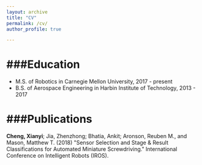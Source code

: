 ```yaml
---
layout: archive
title: "CV"
permalink: /cv/
author_profile: true

---
```


###Education
======
* M.S. of Robotics in Carnegie Mellon University, 2017 - present
* B.S. of Aerospace Engineering in Harbin Institute of Technology, 2013 - 2017

###Publications
======
**Cheng, Xianyi**; Jia, Zhenzhong; Bhatia, Ankit; Aronson, Reuben M., and Mason, Matthew T. (2018) "Sensor Selection and Stage & Result Classifications for Automated Miniature Screwdriving." International Conference on Intelligent Robots (IROS).
